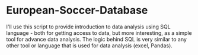 # European-Soccer-Database

I'll use this script to provide introduction to data analysis using SQL language - both for getting access to data, but more interesting, as a simple tool for advance data analysis. The logic behind SQL is very similar to any other tool or language that is used for data analysis (excel, Pandas).
